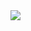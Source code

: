 
<img src="https://capsule-render.vercel.app/api?type=waving&color=timeGradient&height=300&section=header&text=capsule%20render&fontSize=90" />
